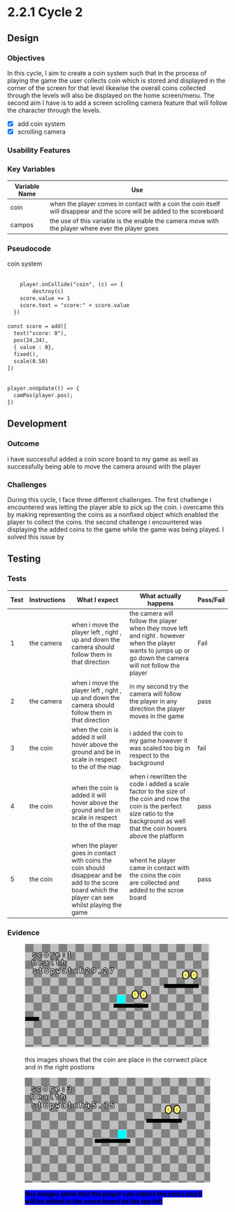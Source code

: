 # 2.2.1 Cycle 2

##

## Design

### Objectives

In this cycle, I aim to create a coin system such that in the process of playing the game the user collects coin which is stored and displayed in the corner of the screen for that level likewise the overall coins collected through the levels will also be displayed on the home screen/menu. The second aim I have is to add a screen scrolling camera feature that will follow the character through the levels. &#x20;

* [x] add coin system&#x20;
* [x] scrolling camera&#x20;

### Usability Features

&#x20;&#x20;

### Key Variables

| Variable Name | Use                                                                                                                          |
| ------------- | ---------------------------------------------------------------------------------------------------------------------------- |
| coin          | when the player comes in contact with a  coin the coin itself will disappear and the score  will be added to the scoreboard  |
|  campos       | the use of this variable  is the enable the camera move with the player where ever the player goes                           |

### Pseudocode

coin system

```

	player.onCollide("coin", (c) => {
		destroy(c)
    score.value += 1
    score.text = "score:" + score.value
  })

const score = add([
  text("score: 0"),
  pos(24,24),
  { value : 0},
  fixed(),
  scale(0.50)
])


```

```
player.onUpdate(() => {
  camPos(player.pos);  
})
```

## Development

### Outcome

i have successful added a coin score board to my game as well as successfully  being able to move the camera around with the player&#x20;

### Challenges

During this cycle, I face three different challenges. The first challenge i encountered was letting the player able to pick up the coin. i overcame this by making representing the coins as a nonfixed object which enabled the player to collect the coins. the second challenge i encountered was displaying the added coins to the game while the game was being played. I solved this issue by&#x20;

## Testing



### Tests

| Test | Instructions | What I expect                                                                                                                                        | What actually happens                                                                                                                                                                    | Pass/Fail |
| ---- | ------------ | ---------------------------------------------------------------------------------------------------------------------------------------------------- | ---------------------------------------------------------------------------------------------------------------------------------------------------------------------------------------- | --------- |
| 1    | the camera   | when i move the player left , right , up and down the camera should follow them in that direction                                                    | the camera will follow the player when they move left and right . however when the player wants to jumps up or go down the camera will not follow the player                             | Fail      |
| 2    | the camera   | when i move the player left , right , up and down the camera should follow them in that direction                                                    | in my second try the camera will follow the player in any direction the player moves in the game                                                                                         | pass      |
| 3    | the coin     | when the coin is added it will hover  above the ground and be in scale in respect to the of the map                                                  | i added the coin to my game however it was scaled too big in respect to the background                                                                                                   | fail      |
| 4    | the coin     | when the coin is added it will hover  above the ground and be in scale in respect to the of the map                                                  | when i rewritten the code i added a  scale factor to the size of the coin and now the coin is the perfect size ratio to the background as well that  the coin hovers above the platform  | pass      |
| 5    | the coin     | when the player goes in contact with coins the coin should disappear and be add to the score board which the player can see whilst playing the game  | whent he player came in contact with the coins the coin are collected and added to the scroe board                                                                                       | pass      |

### Evidence



<figure><img src="../.gitbook/assets/image (4).png" alt=""><figcaption><p>this images shows that the coin are place in the corrwect place and in the right postions </p></figcaption></figure>

<figure><img src="../.gitbook/assets/image (2).png" alt=""><figcaption><p><mark style="background-color:blue;"><strong>this images show that the player can collect the coins and it will be added to the score board on the top left</strong></mark> </p></figcaption></figure>
